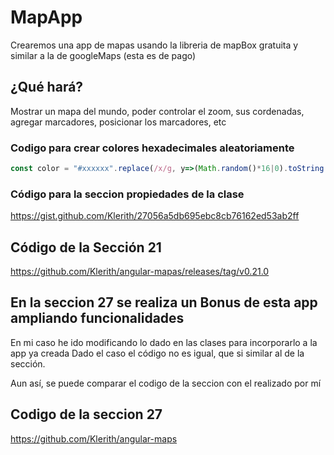# MapApp

Crearemos una app de mapas usando la libreria de mapBox gratuita y similar a la de googleMaps (esta es de pago)

## ¿Qué hará?

Mostrar un mapa del mundo, poder controlar el zoom, sus cordenadas, agregar marcadores, posicionar los marcadores, etc

### Codigo para crear colores hexadecimales aleatoriamente

```javascript
const color = "#xxxxxx".replace(/x/g, y=>(Math.random()*16|0).toString(16));
```

### Código para la seccion propiedades de la clase

<https://gist.github.com/Klerith/27056a5db695ebc8cb76162ed53ab2ff>

## Código de la Sección 21

<https://github.com/Klerith/angular-mapas/releases/tag/v0.21.0>

## En la seccion 27 se realiza un Bonus de esta app ampliando funcionalidades

En mi caso he ido modificando lo dado en las clases para incorporarlo a la app ya creada
Dado el caso el código no es igual, que si similar al de la sección.

Aun así, se puede comparar el codigo de la seccion con el realizado por mí

## Codigo de la seccion 27

<https://github.com/Klerith/angular-maps>

